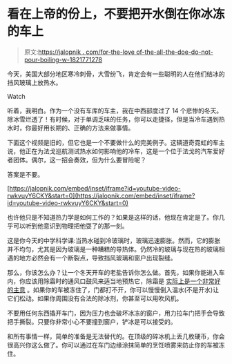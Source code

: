# 看在上帝的份上，不要把开水倒在你冰冻的车上

> 原文:[https://jalopnik . com/for-the-love of-the-all-the-doe-do-not-pour-boiling-w-1821771278](https://jalopnik.com/for-the-love-of-all-that-is-good-do-not-pour-boiling-w-1821771278)

今天，美国大部分地区寒冷刺骨，大雪纷飞，肯定会有一些聪明的人在他们结冰的挡风玻璃上放热水。

Watch

听着，我明白。作为一个没有车库的车主，我在中西部度过了 14 个悲惨的冬天。除冰雪烂透了！有时候，对于单调乏味的任务，你可以走捷径，但是当冷车遇到热水时，你最好用长期的、正确的方法来做事情。

下面这个视频是旧的，但它也是一个不要做什么的完美例子。这辆道奇霓虹的车主说，他正在为法戈巡航测试热水如何影响他的冷车，这是一个位于法戈的汽车爱好者团体。偶尔，这一招会奏效，但为什么要冒险呢？

答案是不要。

 [https://jalopnik.com/embed/inset/iframe?id=youtube-video-rwkvuyY6CKY&start=0](https://jalopnik.com/embed/inset/iframe?id=youtube-video-rwkvuyY6CKY&start=0) 

也许他只是不知道热力学是如何工作的？如果是这样的话，他现在肯定是了。你几乎可以听到他意识到物理把他耍了的那一刻。

这是你今天的中学科学课:当热水碰到冷玻璃时，玻璃迅速膨胀。然而，它的膨胀并不均匀，尤其是因为玻璃是一种糟糕的导热体。仍然冷的玻璃与现在热的玻璃相遇的地方必然会有一个断裂点，导致挡风玻璃和窗户出现裂缝。

那么，你该怎么办？让一个冬天开车的老盐告诉你怎么做。首先，如果你能进入车内，你应该用除霜时的通风口鼓风来适当地预热它，除霜是 [实际上是一个非常好的主意](https://jalopnik.com/exactly-why-you-need-to-warm-up-your-car-when-its-cold-1821737173) 。如果你的车被冻住了，门都打不开，你可以慢慢倒入温水(不是开水)让它们松动。如果你周围没有合法的除冰剂，你甚至可以用吹风机。

不要用任何东西撬开车门，因为压力也会破坏冰冻的窗户，用力拉车门把手会导致把手撕裂。只要你非常小心不要撞到窗户，铲冰是可以接受的。

和所有事情一样，简单的准备是无法替代的。在顶级的碎冰机上丢几枚硬币，你会很高兴你这么做了。你可以通过在车门边缘涂抹简单的烹饪喷雾来防止你的车被冻住。